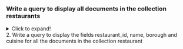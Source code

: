 ### Write a query to display all documents in the collection restaurants
<details>
  <summary>Click to expand!</summary>
  
  `db.restaurants.find();`
</details>
2. Write a query to display the fields restaurant_id, name, borough and cuisine for all the documents in the collection restaurant
